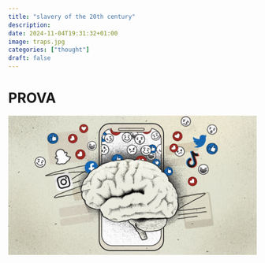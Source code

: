 ```yaml
---
title: "slavery of the 20th century"
description: 
date: 2024-11-04T19:31:32+01:00
image: traps.jpg
categories: ["thought"]
draft: false
---
```


# PROVA
![as](traps.jpg)